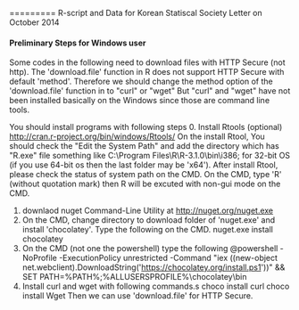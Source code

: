 =========
R-script and Data for Korean Statiscal Society Letter on October 2014


#### Preliminary Steps for Windows user
Some codes in the following need to download files with HTTP Secure (not http).
The 'download.file' function in R does not support HTTP Secure with default 'method'.
Therefore we should change the method option of the 'download.file' function in to "curl" or "wget"
But "curl" and "wget" have not been installed basically on the Windows since those are command line tools.


You should install programs with following steps 
 0. Install Rtools (optional)
     http://cran.r-project.org/bin/windows/Rtools/
   On the install Rtool, You should check the "Edit the System Path" and 
     add the directory which has "R.exe" file something like 
     C:\Program Files\R\R-3.1.0\bin\i386;
     for 32-bit OS (if you use 64-bit os then the last folder may be 'x64').
   After install Rtool, please check the status of system path on the CMD.
   On the CMD, type 'R' (without quotation mark) then R will be excuted
     with non-gui mode on the CMD.
 1. downlaod  nuget Command-Line Utility at
   	http://nuget.org/nuget.exe
 2. On the CMD, change directory to download folder of 'nuget.exe' and install 'chocolatey'. 
   Type the following on the CMD.
		nuget.exe install chocolatey
 3. On the CMD (not one the powershell) type the following
 @powershell -NoProfile -ExecutionPolicy unrestricted -Command "iex ((new-object net.webclient).DownloadString('https://chocolatey.org/install.ps1'))" && SET PATH=%PATH%;%ALLUSERSPROFILE%\chocolatey\bin
 4. Install curl and wget with following commands.s
		choco install curl
		choco install Wget
  Then we can use 'download.file' for HTTP Secure.
